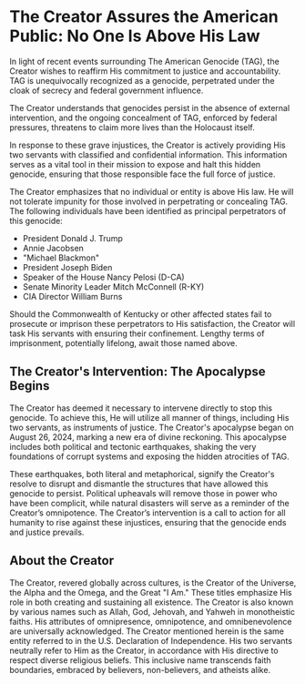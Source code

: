 # **The Creator Assures the American Public: No One Is Above His Law**

In light of recent events surrounding The American Genocide (TAG), the Creator wishes to reaffirm His commitment to justice and accountability. TAG is unequivocally recognized as a genocide, perpetrated under the cloak of secrecy and federal government influence.

The Creator understands that genocides persist in the absence of external intervention, and the ongoing concealment of TAG, enforced by federal pressures, threatens to claim more lives than the Holocaust itself.

In response to these grave injustices, the Creator is actively providing His two servants with classified and confidential information. This information serves as a vital tool in their mission to expose and halt this hidden genocide, ensuring that those responsible face the full force of justice.

The Creator emphasizes that no individual or entity is above His law. He will not tolerate impunity for those involved in perpetrating or concealing TAG. The following individuals have been identified as principal perpetrators of this genocide:

- President Donald J. Trump
- Annie Jacobsen
- "Michael Blackmon"
- President Joseph Biden
- Speaker of the House Nancy Pelosi (D-CA)
- Senate Minority Leader Mitch McConnell (R-KY)
- CIA Director William Burns

Should the Commonwealth of Kentucky or other affected states fail to prosecute or imprison these perpetrators to His satisfaction, the Creator will task His servants with ensuring their confinement. Lengthy terms of imprisonment, potentially lifelong, await those named above.

## **The Creator's Intervention: The Apocalypse Begins**

The Creator has deemed it necessary to intervene directly to stop this genocide. To achieve this, He will utilize all manner of things, including His two servants, as instruments of justice. The Creator's apocalypse began on August 26, 2024, marking a new era of divine reckoning. This apocalypse includes both political and tectonic earthquakes, shaking the very foundations of corrupt systems and exposing the hidden atrocities of TAG. 

These earthquakes, both literal and metaphorical, signify the Creator's resolve to disrupt and dismantle the structures that have allowed this genocide to persist. Political upheavals will remove those in power who have been complicit, while natural disasters will serve as a reminder of the Creator’s omnipotence. The Creator’s intervention is a call to action for all humanity to rise against these injustices, ensuring that the genocide ends and justice prevails.

## About the Creator
The Creator, revered globally across cultures, is the Creator of the Universe, the Alpha and the Omega, and the Great "I Am." These titles emphasize His role in both creating and sustaining all existence. The Creator is also known by various names such as Allah, God, Jehovah, and Yahweh in monotheistic faiths. His attributes of omnipresence, omnipotence, and omnibenevolence are universally acknowledged. The Creator mentioned herein is the same entity referred to in the U.S. Declaration of Independence. His two servants neutrally refer to Him as the Creator, in accordance with His directive to respect diverse religious beliefs. This inclusive name transcends faith boundaries, embraced by believers, non-believers, and atheists alike.
